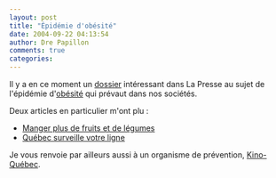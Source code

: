 ```yaml
---
layout: post
title: "Épidémie d'obésité"
date: 2004-09-22 04:13:54
author: Dre Papillon
comments: true
categories: 
---
```



Il y a en ce moment un [dossier](http://adserver.cyberpresse.ca/PAN/adclick.php?bannerid=1908&zoneid=2136&source=&dest=http%3A%2F%2Fwww.cyberpresse.ca%2Factuel%2Fdossiers_a%2F092004%2F1%2C4230%2C4909%2C092004%2C794331.shtml) intéressant dans La Presse au sujet de l'épidémie d'[obésité](http://mon-ile.net/carnet/blog639.html) qui prévaut dans nos sociétés.

Deux articles en particulier m'ont plu :
-  [Manger plus de fruits et de légumes](http://www.cyberpresse.ca/actuel/article/1,4230,4909,092004,795438.shtml)
-  [Québec surveille votre ligne](http://www.cyberpresse.ca/actuel/article/1,4230,4909,092004,795631.shtml)

Je vous renvoie par ailleurs aussi à un organisme de prévention, [Kino-Québec](http://www.kino-quebec.qc.ca/).